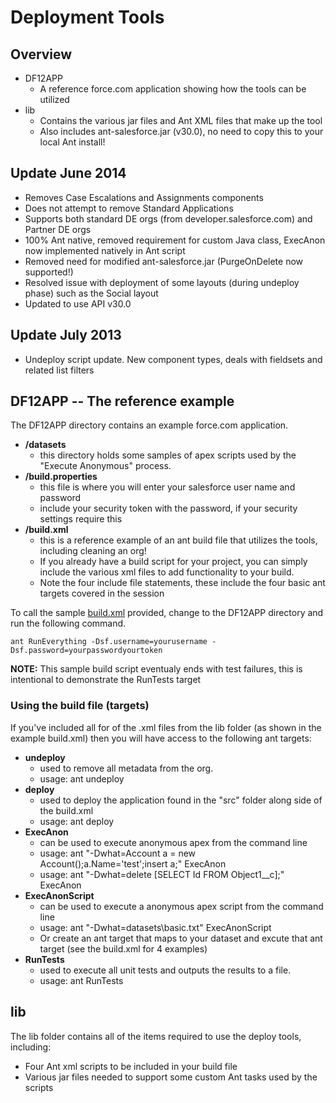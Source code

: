 # Deployment Tools

## Overview
* DF12APP   
    * A reference force.com application showing how the tools can be utilized
* lib
    * Contains the various jar files and Ant XML files that make up the tool
    * Also includes ant-salesforce.jar (v30.0), no need to copy this to your local Ant install!

## Update June 2014
- Removes Case Escalations and Assignments components
- Does not attempt to remove Standard Applications
- Supports both standard DE orgs (from developer.salesforce.com) and Partner DE orgs
- 100% Ant native, removed requirement for custom Java class, ExecAnon
now implemented natively in Ant script
- Removed need for modified ant-salesforce.jar (PurgeOnDelete now
supported!)
- Resolved issue with deployment of some layouts (during undeploy phase) such as the Social layout
- Updated to use API v30.0

## Update July 2013
- Undeploy script update. New component types, deals with fieldsets and related list filters

## DF12APP -- The reference example
The DF12APP directory contains an example force.com application.

* **/datasets**
    * this directory holds some samples of apex scripts used by the "Execute Anonymous" process.
* **/build.properties**
    * this file is where you will enter your salesforce user name and password
    * include your security token with the password, if your security settings require this
* **/build.xml**
    * this is a reference example of an ant build file that utilizes the tools, including cleaning an org!
    * If you already have a build script for your project, you can simply include the various xml files to add functionality to your build.
    * Note the four include file statements, these include the four basic ant targets covered in the session

To call the sample [build.xml](https://github.com/financialforcedev/df12-deployment-tools/blob/master/DF12APP/build.xml) provided, change to the DF12APP directory and run the following command.

    ant RunEverything -Dsf.username=yourusername -Dsf.password=yourpasswordyourtoken

**NOTE:** This sample build script eventualy ends with test failures, this is intentional to demonstrate the RunTests target

### Using the build file (targets)
If you've included all for of the .xml files from the lib folder (as shown in the example build.xml) then you will have access to the following ant targets:

* **undeploy**       
    * used to remove all metadata from the org.
    * usage: ant undeploy
* **deploy**
    * used to deploy the application found in the "src" folder along side of the build.xml
    * usage: ant deploy
* **ExecAnon**
    * can be used to execute anonymous apex from the command line
    * usage: ant "-Dwhat=Account a = new Account();a.Name='test';insert a;" ExecAnon
    * usage: ant "-Dwhat=delete [SELECT Id FROM Object1__c];" ExecAnon
* **ExecAnonScript**
    * can be used to execute a anonymous apex script from the command line
    * usage: ant "-Dwhat=datasets\basic.txt" ExecAnonScript
    * Or create an ant target that maps to your dataset and excute that ant target (see the build.xml for 4 examples)
* **RunTests**
    * used to execute all unit tests and outputs the results to a file.
    * usage: ant RunTests

## lib
The lib folder contains all of the items required to use the deploy tools, including:
* Four Ant xml scripts to be included in your build file
* Various jar files needed to support some custom Ant tasks used by the scripts






